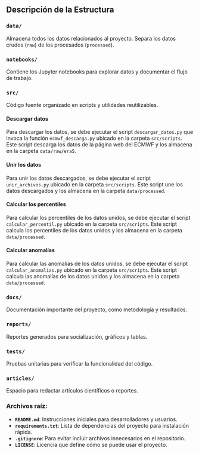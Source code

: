 ## Descripción de la Estructura

### `data/`
Almacena todos los datos relacionados al proyecto. Separa los datos crudos (`raw`) de los procesados (`processed`).

### `notebooks/`
Contiene los Jupyter notebooks para explorar datos y documentar el flujo de trabajo.

### `src/`
Código fuente organizado en scripts y utilidades reutilizables.

#### Descargar datos
Para descargar los datos, se debe ejecutar el script `descargar_datos.py` que invoca la función `ecmwf_descarga.py` ubicado en la carpeta `src/scripts`. Este script descarga los datos de la página web del ECMWF y los almacena en la carpeta `data/raw/era5`.

#### Unir los datos
Para unir los datos descargados, se debe ejecutar el script `unir_archivos.py` ubicado en la carpeta `src/scripts`. Este script une los datos descargados y los almacena en la carpeta `data/processed`.

#### Calcular los percentiles
Para calcular los percentiles de los datos unidos, se debe ejecutar el script `calcular_percentil.py` ubicado en la carpeta `src/scripts`. Este script calcula los percentiles de los datos unidos y los almacena en la carpeta `data/processed`.

#### Calcular anomalías
Para calcular las anomalías de los datos unidos, se debe ejecutar el script `calcular_anomalias.py` ubicado en la carpeta `src/scripts`. Este script calcula las anomalías de los datos unidos y los almacena en la carpeta `data/processed`.

### `docs/`
Documentación importante del proyecto, como metodología y resultados.

### `reports/`
Reportes generados para socialización, gráficos y tablas.

### `tests/`
Pruebas unitarias para verificar la funcionalidad del código.

### `articles/`
Espacio para redactar artículos científicos o reportes.

### Archivos raíz:
- **`README.md`**: Instrucciones iniciales para desarrolladores y usuarios.
- **`requirements.txt`**: Lista de dependencias del proyecto para instalación rápida.
- **`.gitignore`**: Para evitar incluir archivos innecesarios en el repositorio.
- **`LICENSE`**: Licencia que define cómo se puede usar el proyecto.
